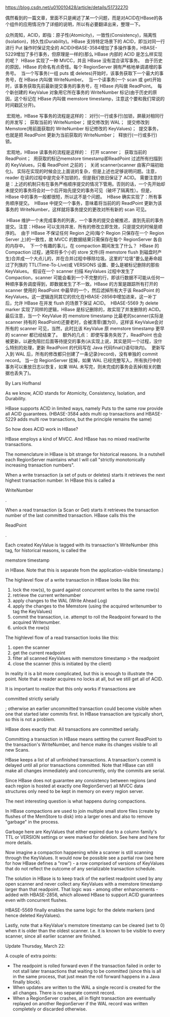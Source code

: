 https://blog.csdn.net/u010010428/article/details/51732270

偶然看到的一篇文章，里面不只是阐述了某一个问题，而是对ACID在HBase的各个组件的应用情况作了详细的说明，所以有必要翻译出来，整理一下。

​        众所周知，ACID，即指：原子性(Atomicity)，一致性(Consistency)，隔离性(Isolation)，持久性(Durability)。
​        HBase 支持特定场景下的 ACID，即当对同一行进行 Put 操作时保证完全的 ACID(HBASE-3584增加了多操作事务，HBASE-5229增加了多行事务，但原理是一样的)
​        那么 HBase 内部的 ACID 是怎么样实现的呢？
​        HBase 实现了一种 MVCC，并且 HBase 没有混合读写事务。
​       由于历史的原因，HBase 的命名有点奇怪。每个 RegionServer 拥有严格地单调递增的事务号。
​       当一个写事务(一组 puts 或 deletes)开始时，该事务获取下一个最大的事务号，在 HBase 内叫做 WriteNumber。
​       当一个读事务(一个 scan 或 get)开始时，该事务获取先前最新提交事务的事务号，在 HBase 内叫做 ReadPoint。
​       每个新创建的 KeyValue 对象用它所在事务的 WriteNumber 标记(由于历史的原因，这个标记在 HBase 内叫做 memstore timestamp，注意这个要和我们常说的时间戳区分开)。
​       

​       宏观地，HBase 写事务的流程是这样的：
​       对行(一行或多行)加锁，屏蔽对相同行的并发写；
​       获取当前的 WriteNumber；
​       提交修改到 WAL；
​       提交修改到 Memstore(用前面获取的 WriteNumber 标记修改的 KeyValues)；
​       提交事务，也就是把 ReadPoint 更新为当前获取的 WriteNumber；
​       释放行(一行或多行)锁。


​       宏观地，HBase 读事务的流程是这样的：
​       打开 scanner；
​       获取当前的 ReadPoint；
​       用获取的标记memstore timestamp即ReadPoint 过滤所有扫描到的 KeyValues，只看 ReadPoint 之前的；
​       关闭 scanner(scanner 由客户端初始化)。
​       实际在实现的时候会比上面说的复杂，但是上述也足够说明问题。注意，reader 在读的过程中是完全不加锁的，但是我们依旧保证了 ACID。
​       需要注意的是：上述的机制只有在事务严格顺序提交的情况下管用。否则的话，一个先开始却未提交的事务将会对一个后开始先提交的事务可见（破坏了隔离性）。但是，HBase 中的事务一般都很短，所以这不是个问题。
​       HBase 确实实现了：所有事务顺序提交。
​       HBase 中提交一个事务，意味着将当前的的 ReadPoint 更新为该事务的 WriteNumber，这样就将事务提交的更改对所有新的 scan 可见。

​       HBase 维护一个未完成事务的列表，一个事务的提交会被推迟，直到先前的事务提交。注意：HBase 可以支持并发、所有的修改立即生效，只是提交的时候是顺序的。
​       由于 HBase 不保证任何 Region 之间(每个 Region 只保存在一个 Region Server 上)的一致性，故 MVCC 的数据结果只需保存在每个 RegionServer 各自的内存中。
​       下一个有趣的事儿，在 compaction 期间发生了什么？
​       HBase 的 Compaction 过程，通常将多个小的 store 文件(将 memstore flush 到磁盘时产生)合并成一个大点儿的，并在合并过程中移除垃圾。这里的"垃圾"要么是寿命超过了列族的 TTL(Time-To-Live)或 VERSIONS 设置、要么是被标记删除的那些 KeyValues。
​       假设在一个 scanner 扫描 KeyValues 过程中发生了 Compaction，scanner 可能会看到一个不完整的行，即该行数据不可能从任何一种顺序事务调度得到，即数据发生了不一致。
​       HBase 的方案是跟踪所有打开的 scanner 使用的 ReadPoint 中最早的一个，然后滤掉所有大于该 ReadPoint 的 KeyValues。这一逻辑连同其它的优化在HBASE-2856中增加进来，这一补丁后，允许 HBase 在并发 flush 的场景下保证 ACID。
​       HBASE-5569 为 delete marker 实现了同样的逻辑，HBase 是标记删除的，故实现了并发删除的 ACID。
​       最后注意，当一个 KeyValue 的 memstore timestamp 比最老的scanner(实际是 scanner 持有的 ReadPoint)还要老时，会被清零(置为0)，这样该 KeyValue会对所有的 scanner 可见，当然，此时比该 KeyValue 原 memstore timestamp 更早的 scanner 都已经结束了。
​       额外的几点：
​       即使写事务失败了，ReadPoint 也会被更新，以避免阻拦后面等待提交的事务(从实现上说，其实是同一个过程，没什么特别的处理，更新 ReadPoint 的代码写在 Java 代码final{}语句块内)。
​       更新写入到 WAL 后，所有的修改都只创建了一条记录(record)，没有单独的 commit record。
​       当一台 RegionServer 挂掉，如果 WAL 已经完整写入，所有执行中的事务可以重放日志以恢复，如果 WAL 未写完，则未完成的事务会丢掉(相关的数据也丢失了)。







By Lars Hofhansl

 

As we know, ACID stands for Atomicity, Consistency, Isolation, and Durability.

HBase supports ACID in limited ways, namely Puts to the same row provide all ACID guarantees. (HBASE-3584 adds multi op transactions and HBASE-5229 adds multi row transactions, but the principle remains the same)

So how does ACID work in HBase?

HBase employs a kind of MVCC. And HBase has no mixed read/write transactions.

The nomenclature in HBase is bit strange for historical reasons. In a nutshell each RegionServer maintains what I will call "strictly monotonically increasing transaction numbers".

When a write transaction (a set of puts or deletes) starts it retrieves the next highest transaction number. In HBase this is called a 

WriteNumber

.

When a read transaction (a Scan or Get) starts it retrieves the transaction number of the last committed transaction. HBase calls this the 

ReadPoint

.

Each created KeyValue is tagged with its transaction's WriteNumber (this tag, for historical reasons, is called the 

memstore timestamp

 in HBase. Note that this is separate from the application-visible timestamp.)

The highlevel flow of a write transaction in HBase looks like this:

1. lock the row(s), to guard against concurrent writes to the same row(s) 
2. retrieve the current writenumber
3. apply changes to the WAL (Write Ahead Log)
4. apply the changes to the Memstore (using the acquired writenumber to tag the KeyValues)
5. commit the transaction, i.e. attempt to roll the Readpoint forward to the acquired Writenumber.
6. unlock the row(s) 

The highlevel flow of a read transaction looks like this:

1. open the scanner 
2. get the current readpoint
3. filter all scanned KeyValues with memstore timestamp > the readpoint
4. close the scanner (this is initiated by the client)

In reality it is a bit more complicated, but this is enough to illustrate the point. Note that a reader acquires no locks at all, but we still get all of ACID.

It is important to realize that this only works if transactions are  

committed strictly serially

; otherwise an earlier uncommitted transaction could become visible when one that started later commits first. In HBase transaction are typically short, so this is not a problem.

HBase does exactly that: All transactions are committed serially.

Committing a transaction in HBase means settting the current ReadPoint to the transaction's WriteNumber, and hence make its changes visible to all new Scans.

HBase keeps a list of all unfinished transactions. A transaction's commit is delayed until all prior transactions committed. Note that HBase can still make all changes immediately and concurrently, only the commits are serial.

Since HBase does not guarantee any consistency between regions (and each region is hosted at exactly one RegionServer) all MVCC data structures only need to be kept in memory on every region server.

The next interesting question is what happens during compactions.

In HBase compactions are used to join multiple small store files (create by flushes of the MemStore to disk) into a larger ones and also to remove "garbage" in the process.

Garbage here are KeyValues that either expired due to a column family's TTL or VERSION settings or were marked for deletion. See here and here for more details.

Now imagine a compaction happening while a scanner is still scanning through the KeyValues. It would now be possible see a partial row (see here for how HBase defines a "row") - a row comprised of versions of KeyValues that do not reflect the outcome of any serializable transaction schedule.

The solution in HBase is to keep track of the earliest readpoint used by any open scanner and never collect any KeyValues with a memstore timestamp larger than that readpoint. That logic was - among other enhancements - added with HBASE-2856, which allowed HBase to support ACID guarantees even with concurrent flushes.

HBASE-5569 finally enables the same logic for the delete markers (and hence deleted KeyValues).

Lastly, note that a KeyValue's memstore timestamp can be cleared (set to 0) when it is older than the oldest scanner. I.e. it is known to be visible to every scanner, since all earlier scanner are finished.

Update Thursday, March 22: 

A couple of extra points:

- The readpoint is rolled forward even if the transaction failed in order to not stall later transactions that waiting to be committed (since this is all in the same process, that just mean the roll forward happens in a Java finally block).
- When updates are written to the WAL a single record is created for the all changes. There is no separate commit record. 
- When a RegionServer crashes, all in flight transaction are eventually replayed on another RegionServer if the WAL record was written completely or discarded otherwise.
